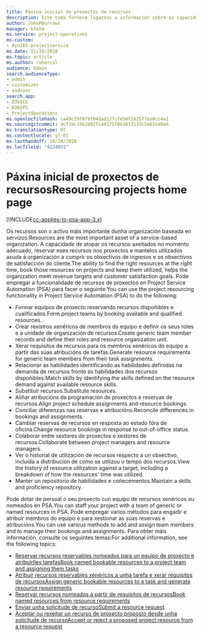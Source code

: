 ```yaml
---
title: Páxina inicial de proxectos de recursos
description: Este tema fornece ligazóns a información sobre as capacidades de xestión de recursos en Project Service Automation (PSA) para Dynamics 365.
author: JohnPBurrows
manager: kfend
ms.service: project-operations
ms.custom:
- dyn365-projectservice
ms.date: 11/28/2018
ms.topic: article
ms.author: ruhercul
audience: Admin
search.audienceType:
- admin
- customizer
- enduser
search.app:
- D365CE
- D365PS
- ProjectOperations
ms.openlocfilehash: ca49c29f079f04dad127cfe56f262577ea8cc4a1
ms.sourcegitcommit: 4cf1dc1561b92fca4175f0b3813133c5e63ce8e6
ms.translationtype: HT
ms.contentlocale: gl-ES
ms.lasthandoff: 10/28/2020
ms.locfileid: "4124051"
---
```

# <a name="resourcing-projects-home-page"></a><span data-ttu-id="be995-103">Páxina inicial de proxectos de recursos</span><span class="sxs-lookup"><span data-stu-id="be995-103">Resourcing projects home page</span></span>

[!INCLUDE[cc-applies-to-psa-app-3.x](../includes/cc-applies-to-psa-app-3x.md)]

<span data-ttu-id="be995-104">Os recursos son o activo máis importante dunha organización baseada en servizos.</span><span class="sxs-lookup"><span data-stu-id="be995-104">Resources are the most important asset of a service-based organization.</span></span> <span data-ttu-id="be995-105">A capacidade de atopar os recursos axeitados no momento adecuado, reservar eses recursos nos proxectos e mantelos utilizados axuda á organización a cumprir os obxectivos de ingresos e os obxectivos de satisfacción do cliente.</span><span class="sxs-lookup"><span data-stu-id="be995-105">The ability to find the right resources at the right time, book those resources on projects and keep them utilized, helps the organization meet revenue targets and customer satisfaction goals.</span></span> <span data-ttu-id="be995-106">Pode empregar a funcionalidade de recursos de proxectos en Project Service Automation (PSA) para facer o seguinte:</span><span class="sxs-lookup"><span data-stu-id="be995-106">You can use the project resourcing functionality in Project Service Automation (PSA) to do the following:</span></span>

- <span data-ttu-id="be995-107">Formar equipos de proxecto reservando recursos dispoñibles e cualificados.</span><span class="sxs-lookup"><span data-stu-id="be995-107">Form project teams by booking available and qualified resources.</span></span>
- <span data-ttu-id="be995-108">Crear rexistros xenéricos de membros do equipo e definir os seus roles e a unidade de organización de recursos.</span><span class="sxs-lookup"><span data-stu-id="be995-108">Create generic team member records and define their roles and resource organization unit.</span></span>
- <span data-ttu-id="be995-109">Xerar requisitos de recursos para os membros xenéricos do equipo a partir das súas atribucións de tarefas.</span><span class="sxs-lookup"><span data-stu-id="be995-109">Generate resource requirements for generic team members from their task assignments.</span></span>
- <span data-ttu-id="be995-110">Relacionar as habilidades identificando as habilidades definidas na demanda de recursos fronte ás habilidades dos recursos dispoñibles.</span><span class="sxs-lookup"><span data-stu-id="be995-110">Match skills by identifying the skills defined on the resource demand against available resource skills.</span></span>
- <span data-ttu-id="be995-111">Substituír recursos.</span><span class="sxs-lookup"><span data-stu-id="be995-111">Substitute resources.</span></span>
- <span data-ttu-id="be995-112">Aliñar atribucións da programación de proxectos e reservas de recursos.</span><span class="sxs-lookup"><span data-stu-id="be995-112">Align project schedule assignments and resource bookings.</span></span>
- <span data-ttu-id="be995-113">Conciliar diferenzas nas reservas e atribucións.</span><span class="sxs-lookup"><span data-stu-id="be995-113">Reconcile differences in bookings and assignments.</span></span>
- <span data-ttu-id="be995-114">Cambiar reservas de recursos en resposta ao estado fóra de oficina.</span><span class="sxs-lookup"><span data-stu-id="be995-114">Change resource bookings in response to out-of-office status.</span></span>
- <span data-ttu-id="be995-115">Colaborar entre xestores de proxectos e xestores de recursos.</span><span class="sxs-lookup"><span data-stu-id="be995-115">Collaborate between project managers and resource managers.</span></span>
- <span data-ttu-id="be995-116">Ver o historial de utilización de recursos respecto a un obxectivo, incluída a distribución de como se utilizou o tempo dos recursos.</span><span class="sxs-lookup"><span data-stu-id="be995-116">View the history of resource utilization against a target, including a breakdown of how the resources' time was utilized.</span></span>
- <span data-ttu-id="be995-117">Manter un repositorio de habilidades e coñecementos.</span><span class="sxs-lookup"><span data-stu-id="be995-117">Maintain a skills and proficiency repository.</span></span>


<span data-ttu-id="be995-118">Pode dotar de persoal o seu proxecto cun equipo de recursos xenéricos ou nomeados en PSA.</span><span class="sxs-lookup"><span data-stu-id="be995-118">You can staff your project with a team of generic or named resources in PSA.</span></span> <span data-ttu-id="be995-119">Pode empregar varios métodos para engadir e atribuír membros do equipo e para xestionar as súas reservas e atribucións.</span><span class="sxs-lookup"><span data-stu-id="be995-119">You can use various methods to add and assign team members and to manage their bookings and assignments.</span></span> <span data-ttu-id="be995-120">Para obter máis información, consulte os seguintes temas:</span><span class="sxs-lookup"><span data-stu-id="be995-120">For additional information, see the following topics:</span></span>

- [<span data-ttu-id="be995-121">Reservar recursos reservables nomeados para un equipo de proxecto e atribuírlles tarefas</span><span class="sxs-lookup"><span data-stu-id="be995-121">Book named bookable resources to a project team and assigning them tasks</span></span>](assign-named-bookable-resource.md)
- [<span data-ttu-id="be995-122">Atribuír recursos reservables xenéricos a unha tarefa e xerar requisitos de recursos</span><span class="sxs-lookup"><span data-stu-id="be995-122">Assign generic bookable resources to a task and generate resource requirements</span></span>](assign-generic-bookable-resource.md)
- [<span data-ttu-id="be995-123">Reservar recursos nomeados a partir de requisitos de recursos</span><span class="sxs-lookup"><span data-stu-id="be995-123">Book named resources from resource requirements</span></span>](book-named-resource.md)
- [<span data-ttu-id="be995-124">Enviar unha solicitude de recurso</span><span class="sxs-lookup"><span data-stu-id="be995-124">Submit a resource request</span></span>](submit-resource-request.md)
- [<span data-ttu-id="be995-125">Aceptar ou rexeitar un recurso de proxecto proposto desde unha solicitude de recurso</span><span class="sxs-lookup"><span data-stu-id="be995-125">Accept or reject a proposed project resource from a resource request</span></span>](accept-reject-proposed-resource.md)
